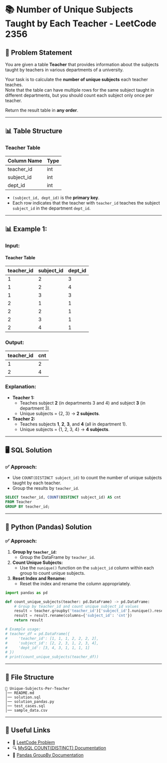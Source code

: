 # 📚 Number of Unique Subjects Taught by Each Teacher - LeetCode 2356

## 📌 Problem Statement
You are given a table **Teacher** that provides information about the subjects taught by teachers in various departments of a university.

Your task is to calculate the **number of unique subjects** each teacher teaches.  
Note that the table can have multiple rows for the same subject taught in different departments, but you should count each subject only once per teacher.

Return the result table in **any order**.

---

## 📊 Table Structure

### **Teacher Table**
| Column Name | Type |
| ----------- | ---- |
| teacher_id  | int  |
| subject_id  | int  |
| dept_id     | int  |

- `(subject_id, dept_id)` is the **primary key**.
- Each row indicates that the teacher with `teacher_id` teaches the subject `subject_id` in the department `dept_id`.

---

## 📊 Example 1:

### **Input:**
#### **Teacher Table**
| teacher_id | subject_id | dept_id |
| ---------- | ---------- | ------- |
| 1          | 2          | 3       |
| 1          | 2          | 4       |
| 1          | 3          | 3       |
| 2          | 1          | 1       |
| 2          | 2          | 1       |
| 2          | 3          | 1       |
| 2          | 4          | 1       |

### **Output:**
| teacher_id | cnt |
| ---------- | --- |
| 1          | 2   |
| 2          | 4   |

### **Explanation:**
- **Teacher 1:**  
  - Teaches subject **2** (in departments 3 and 4) and subject **3** (in department 3).  
  - Unique subjects = {2, 3} → **2 subjects**.
- **Teacher 2:**  
  - Teaches subjects **1**, **2**, **3**, and **4** (all in department 1).  
  - Unique subjects = {1, 2, 3, 4} → **4 subjects**.

---

## 🖥 SQL Solution

### ✅ **Approach:**
- Use `COUNT(DISTINCT subject_id)` to count the number of unique subjects taught by each teacher.
- Group the results by `teacher_id`.

```sql
SELECT teacher_id, COUNT(DISTINCT subject_id) AS cnt
FROM Teacher
GROUP BY teacher_id;
```

---

## 🐍 Python (Pandas) Solution

### ✅ **Approach:**
1. **Group by `teacher_id`:**  
   - Group the DataFrame by `teacher_id`.
2. **Count Unique Subjects:**  
   - Use the `nunique()` function on the `subject_id` column within each group to count unique subjects.
3. **Reset Index and Rename:**  
   - Reset the index and rename the column appropriately.

```python
import pandas as pd

def count_unique_subjects(teacher: pd.DataFrame) -> pd.DataFrame:
    # Group by teacher_id and count unique subject_id values
    result = teacher.groupby('teacher_id')['subject_id'].nunique().reset_index()
    result = result.rename(columns={'subject_id': 'cnt'})
    return result

# Example usage:
# teacher_df = pd.DataFrame({
#     'teacher_id': [1, 1, 1, 2, 2, 2, 2],
#     'subject_id': [2, 2, 3, 1, 2, 3, 4],
#     'dept_id': [3, 4, 3, 1, 1, 1, 1]
# })
# print(count_unique_subjects(teacher_df))
```

---

## 📁 File Structure
```
📂 Unique-Subjects-Per-Teacher
│── README.md
│── solution.sql
│── solution_pandas.py
│── test_cases.sql
│── sample_data.csv
```

---

## 🔗 Useful Links
- 📖 [LeetCode Problem](https://leetcode.com/problems/number-of-unique-subjects-taught-by-each-teacher/)
- 🔍 [MySQL COUNT(DISTINCT) Documentation](https://www.w3schools.com/sql/sql_count_distinct.asp)
- 🐍 [Pandas GroupBy Documentation](https://pandas.pydata.org/docs/reference/api/pandas.DataFrame.groupby.html)
